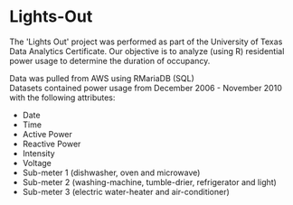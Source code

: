 # Lights-Out
The 'Lights Out' project was performed as part of the University of Texas Data Analytics Certificate. Our objective is to analyze (using R) residential power usage to determine the duration of occupancy. 

Data was pulled from AWS using RMariaDB (SQL)
<br>Datasets contained power usage from December 2006 - November 2010 with the following attributes: 
<ul>
	<li>Date</li>
 	<li>Time</li>
	<li>Active Power</li>
	<li>Reactive Power</li>
 	<li>Intensity</li>
	<li>Voltage</li>
	<li>Sub-meter 1 (dishwasher, oven and microwave)</li>
 	<li>Sub-meter 2 (washing-machine, tumble-drier, refrigerator and light)</li>
	<li>Sub-meter 3 (electric water-heater and air-conditioner)</li>
</ul>
